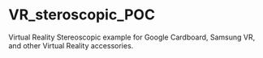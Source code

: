 # VR_steroscopic_POC
Virtual Reality Stereoscopic example for Google Cardboard, Samsung VR, and other Virtual Reality accessories.
